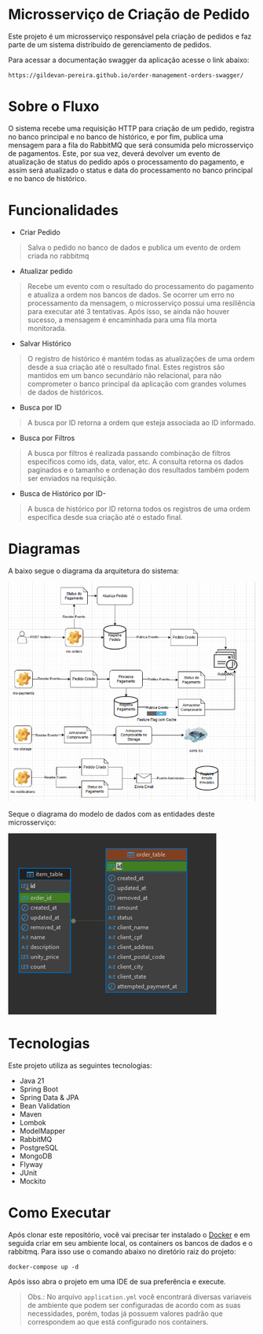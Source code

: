 # Microsserviço de Criação de Pedido 
Este projeto é um microsserviço responsável pela criação de pedidos e faz parte de um sistema distribuído de gerenciamento
de pedidos.

Para acessar a documentação swagger da aplicação acesse o link abaixo:

    https://gildevan-pereira.github.io/order-management-orders-swagger/

# Sobre o Fluxo
O sistema recebe uma requisição HTTP para criação de um pedido, registra no banco principal e no banco de histórico,
e por fim, publica uma mensagem para a fila do RabbitMQ que será consumida pelo microsserviço de pagamentos. Este, por
sua vez, deverá devolver um evento de atualização de status do pedido após o processamento do pagamento, e assim será 
atualizado o status e data do processamento no banco principal e no banco de histórico.

# Funcionalidades
- Criar Pedido 

> Salva o pedido no banco de dados e publica um evento de ordem criada no rabbitmq

- Atualizar pedido

> Recebe um evento com o resultado do processamento do pagamento e atualiza a ordem nos bancos de dados.
  Se ocorrer um erro no processamento da mensagem, o microsserviço possui uma resiliência para executar até 3 tentativas.
  Após isso, se ainda não houver sucesso, a mensagem é encaminhada para uma fila morta monitorada.

- Salvar Histórico

> O registro de histórico é mantém todas as atualizações de uma ordem desde a sua criação até o resultado final.
  Estes registros são mantidos em um banco secundário não relacional, para não comprometer o banco principal da aplicação
  com grandes volumes de dados de históricos.

- Busca por ID
        
> A busca por ID retorna a ordem que esteja associada ao ID informado.

- Busca por Filtros

> A busca por filtros é realizada passando combinação de filtros específicos como ids, data, valor, etc. 
  A consulta retorna os dados paginados e o tamanho e ordenação dos resultados também podem ser enviados na requisição.

- Busca de Histórico por ID- 

> A busca de histórico por ID retorna todos os registros de uma ordem específica desde sua criação até o estado final.

# Diagramas

A baixo segue o diagrama da arquitetura do sistema:

![img.png](src/main/resources/img/order_management.png)

Seque o diagrama do modelo de dados com as entidades deste microsserviço:

![img.png](src/main/resources/img/db-diagram.png)

# Tecnologias

Este projeto utiliza as seguintes tecnologias:

- Java 21
- Spring Boot
- Spring Data & JPA
- Bean Validation
- Maven
- Lombok
- ModelMapper
- RabbitMQ
- PostgreSQL
- MongoDB
- Flyway
- JUnit
- Mockito

# Como Executar

Após clonar este repositório, você vai precisar ter instalado o [Docker](https://www.docker.com/products/docker-desktop/)
e em seguida criar em seu ambiente local, os containers os bancos de dados e o rabbitmq. Para isso use o comando abaixo
no diretório raiz do projeto:

    docker-compose up -d

Após isso abra o projeto em uma IDE de sua preferência e execute.

> Obs.: No arquivo ``application.yml`` você encontrará diversas variaveis de ambiente que podem ser configuradas de acordo com as 
suas necessidades, porém, todas já possuem valores padrão que correspondem ao que está configurado nos containers.